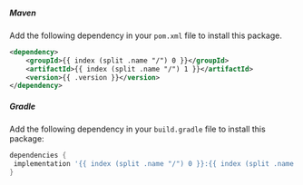 ##### Maven

Add the following dependency in your `pom.xml` file to install this package.

```xml
<dependency>
    <groupId>{{ index (split .name "/") 0 }}</groupId>
    <artifactId>{{ index (split .name "/") 1 }}</artifactId>
    <version>{{ .version }}</version>
</dependency>
```

##### Gradle

Add the following dependency in your `build.gradle` file to install this package:

```groovy
dependencies {
 implementation '{{ index (split .name "/") 0 }}:{{ index (split .name "/") 1 }}:{{ .version }}'
}
```